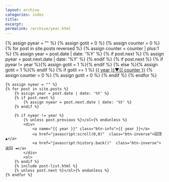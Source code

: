 ```yaml
---
layout: archive
categories: index
title: 
excerpt: 
permalink: /archive/year.html
---
```


<div class="tiles">
    <div>
    {% assign pyear = "" %}
    {% assign gotit = 0 %}
    {% assign counter = 0 %}
    {% for post in site.posts reversed %} 
        {% assign counter = counter | plus:1 %} 
        {% assign year = post.date | date: '%Y' %}
        {% if post.next %}
            {% assign pyear = post.next.date | date: '%Y' %}
        {% endif %}
        {% if post.next %}
        {% if pyear != year %}{% assign gotit = 1 %}{% endif %}
        {% else %}{% assign gotit = 1 %}{% endif %}
        {% if gotit == 1 %}
            <a href="#{{ year }}" class="btn-info"> {{ year }}▼{{ counter }}</a>
            {% assign counter = 0 %}
            {% assign gotit = 0 %}
        {% endif %}
    {% endfor %}
    </div>
    
    {% assign nyear = "" %}
    {% for post in site.posts %} 
        {% assign year = post.date | date: '%Y' %}
        {% if post.next %}
            {% assign nyear = post.next.date | date: '%Y' %}
        {% endif %}

        {% if nyear != year %}
            {% unless post.previous %}</ol>{% endunless %}
            <div>
                <a name="{{ year }}" class="btn-info">{{ year }}</a>
                <a href="javascript:scroll(0,0)"  class="btn-inverse">回顶 ▲</a>
                <a href="javascript:history.back()"  class="btn-inverse">返回 ◄</a>
            </div>
            <ol>
        {% endif %}
        {% include post-list.html %}
        {% unless post.next %}</ol>{% endunless %}
    {% endfor %}
</div>

